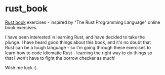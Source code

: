 # rust_book
[Rust book](https://doc.rust-lang.org/stable/book/) exercises - inspired by "The Rust Programming Language" online book exercises.

I have been interested in learning Rust, and have decided to take the plunge. I have heard good things about this book, and it's no doubt that Rust can be a tough language - so I'm going through these exercises to learn how to code Idiomatic Rust - learning the right way to do things so that I won't have to fight the borrow checker as much!

Wish me luck :).